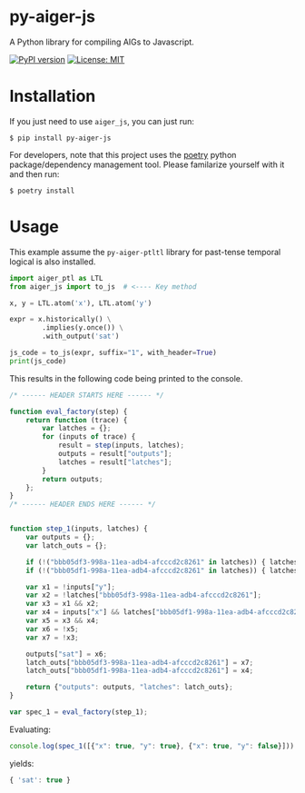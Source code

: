 # py-aiger-js
A Python library for compiling AIGs to Javascript.

[![PyPI version](https://badge.fury.io/py/py-aiger-js.svg)](https://badge.fury.io/py/py-aiger-js)
[![License: MIT](https://img.shields.io/badge/License-MIT-yellow.svg)](https://opensource.org/licenses/MIT)

# Installation

If you just need to use `aiger_js`, you can just run:

`$ pip install py-aiger-js`

For developers, note that this project uses the
[poetry](https://poetry.eustace.io/) python package/dependency
management tool. Please familarize yourself with it and then
run:

`$ poetry install`

# Usage

This example assume the `py-aiger-ptltl` library for past-tense
temporal logical is also installed.

```python
import aiger_ptl as LTL
from aiger_js import to_js  # <---- Key method

x, y = LTL.atom('x'), LTL.atom('y')

expr = x.historically() \
        .implies(y.once()) \
        .with_output('sat')

js_code = to_js(expr, suffix="1", with_header=True)
print(js_code)
```

This results in the following code being printed to the console.

```javascript
/* ------ HEADER STARTS HERE ------ */

function eval_factory(step) {
    return function (trace) {
        var latches = {};
        for (inputs of trace) {
            result = step(inputs, latches);
            outputs = result["outputs"];
            latches = result["latches"];
        }
        return outputs;
    };
}
/* ------ HEADER ENDS HERE ------ */


function step_1(inputs, latches) {
    var outputs = {};
    var latch_outs = {};

    if (!("bbb05df3-998a-11ea-adb4-afcccd2c8261" in latches)) { latches["bbb05df3-998a-11ea-adb4-afcccd2c8261"] = false}
    if (!("bbb05df1-998a-11ea-adb4-afcccd2c8261" in latches)) { latches["bbb05df1-998a-11ea-adb4-afcccd2c8261"] = true}

    var x1 = !inputs["y"];
    var x2 = !latches["bbb05df3-998a-11ea-adb4-afcccd2c8261"];
    var x3 = x1 && x2;
    var x4 = inputs["x"] && latches["bbb05df1-998a-11ea-adb4-afcccd2c8261"];
    var x5 = x3 && x4;
    var x6 = !x5;
    var x7 = !x3;

    outputs["sat"] = x6;
    latch_outs["bbb05df3-998a-11ea-adb4-afcccd2c8261"] = x7;
    latch_outs["bbb05df1-998a-11ea-adb4-afcccd2c8261"] = x4;

    return {"outputs": outputs, "latches": latch_outs};
}

var spec_1 = eval_factory(step_1);
```

Evaluating:
```javascript
console.log(spec_1([{"x": true, "y": true}, {"x": true, "y": false}]))
```

yields:
```javascript
{ 'sat': true }
```
